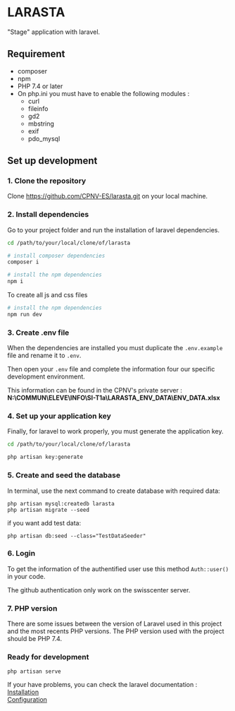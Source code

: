 # LARASTA

"Stage" application with laravel.

## Requirement
* composer
* npm
* PHP 7.4 or later
* On php.ini you must have to enable the following modules :
  * curl
  * fileinfo
  * gd2
  * mbstring
  * exif
  * pdo_mysql

## Set up development

### 1. Clone the repository
Clone https://github.com/CPNV-ES/larasta.git on your local machine.

### 2. Install dependencies
Go to your project folder and run the installation of laravel dependencies.

```bash
cd /path/to/your/local/clone/of/larasta

# install composer dependencies
composer i

# install the npm dependencies
npm i
```

To create all js and css files

```bash
# install the npm dependencies
npm run dev
```

### 3. Create .env file
When the dependencies are installed you must duplicate the ``.env.example`` file and rename it to ``.env``.

Then open your ``.env`` file and complete the information four our specific development environment.

This information can be found in the CPNV's private server : **N:\COMMUN\ELEVE\INFO\SI-T1a\LARASTA_ENV_DATA\ENV_DATA.xlsx**

### 4. Set up your application key
Finally, for laravel to work properly, you must generate the application key.

```bash
cd /path/to/your/local/clone/of/larasta

php artisan key:generate
```

### 5. Create and seed the database

In terminal, use the next command to create database with required data:
```
php artisan mysql:createdb larasta
php artisan migrate --seed
```

if you want add test data:
```
php artisan db:seed --class="TestDataSeeder"
```

### 6. Login
To get the information of the authentified user use this method `Auth::user()` in your code.

The github authentication only work on the swisscenter server.

### 7. PHP version
There are some issues between the version of Laravel used in this project and the most recents PHP versions. The PHP version used with the project should be PHP 7.4.

### Ready for development
```
php artisan serve
```

If your have problems, you can check the laravel documentation :  
[Installation](https://laravel.com/docs/5.5/installation)  
[Configuration](https://laravel.com/docs/5.5/configuration)
